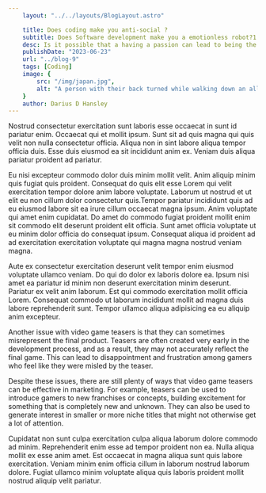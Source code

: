 ```yaml
---
    layout: "../../layouts/BlogLayout.astro"

    title: Does coding make you anti-social ?                                                     
    subtitle: Does Software development make you a emotionless robot?1
    desc: Is it possible that a having a passion can lead to being the most awkward person in the room?
    publishDate: "2023-06-23"
    url: "../blog-9"
    tags: [Coding]
    image: {
        src: "/img/japan.jpg",
        alt: "A person with their back turned while walking down an alley in the streets of Tokyo.Their are lights on the surrounding buildings that make up for the night time environment",
    } 
    author: Darius D Hansley
---
```



<p>Nostrud consectetur exercitation sunt laboris esse occaecat in sunt id pariatur enim. Occaecat qui et mollit ipsum. Sunt sit ad quis magna qui quis velit non nulla consectetur officia. Aliqua non in sint labore aliqua tempor officia duis. Esse duis eiusmod ea sit incididunt anim ex. Veniam duis aliqua pariatur proident ad pariatur.</p>

<p>Eu nisi excepteur commodo dolor duis minim mollit velit. Anim aliquip minim quis fugiat quis proident. Consequat do quis elit esse Lorem qui velit exercitation tempor dolore anim labore voluptate. Laborum ut nostrud et ut elit eu non cillum dolor consectetur quis.Tempor pariatur incididunt quis ad eu eiusmod labore sit ea irure cillum occaecat magna ipsum. Anim voluptate qui amet enim cupidatat. Do amet do commodo fugiat proident mollit enim sit commodo elit deserunt proident elit officia. Sunt amet officia voluptate ut eu minim dolor officia do consequat ipsum. Consequat aliqua id proident ad ad exercitation exercitation voluptate qui magna magna nostrud veniam magna.</p>

<p>Aute ex consectetur exercitation deserunt velit tempor enim eiusmod voluptate ullamco veniam. Do qui do dolor ex laboris dolore ea. Ipsum nisi amet ea pariatur id minim non deserunt exercitation minim deserunt. Pariatur ex velit anim laborum. Est qui commodo exercitation mollit officia Lorem. Consequat commodo ut laborum incididunt mollit ad magna duis labore reprehenderit sunt. Tempor ullamco aliqua adipisicing ea eu aliquip anim excepteur.</p>

<p>Another issue with video game teasers is that they can sometimes misrepresent the final product. Teasers are often created very early in the development process, and as a result, they may not accurately reflect the final game. This can lead to disappointment and frustration among gamers who feel like they were misled by the teaser.</p>

<p>Despite these issues, there are still plenty of ways that video game teasers can be effective in marketing. For example, teasers can be used to introduce gamers to new franchises or concepts, building excitement for something that is completely new and unknown. They can also be used to generate interest in smaller or more niche titles that might not otherwise get a lot of attention.</p>

<p>Cupidatat non sunt culpa exercitation culpa aliqua laborum dolore commodo ad minim. Reprehenderit enim esse ad tempor proident non ea. Nulla aliqua mollit ex esse anim amet. Est occaecat in magna aliqua sunt quis labore exercitation. Veniam minim enim officia cillum in laborum nostrud laborum dolore. Fugiat ullamco minim voluptate aliqua quis laboris proident mollit nostrud aliquip velit pariatur.
</p>